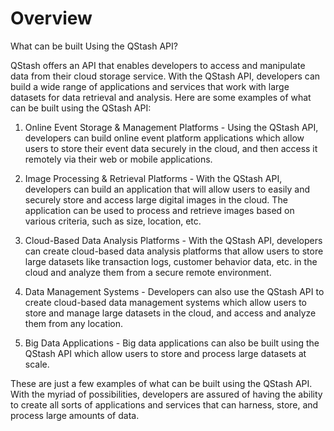 # Overview

What can be built Using the QStash API?

QStash offers an API that enables developers to access and manipulate data from their cloud storage service. With the QStash API, developers can build a wide range of applications and services that work with large datasets for data retrieval and analysis. Here are some examples of what can be built using the QStash API:

1. Online Event Storage & Management Platforms - Using the QStash API, developers can build online event platform applications which allow users to store their event data securely in the cloud, and then access it remotely via their web or mobile applications.

2. Image Processing & Retrieval Platforms - With the QStash API, developers can build an application that will allow users to easily and securely store and access large digital images in the cloud. The application can be used to process and retrieve images based on various criteria, such as size, location, etc.

3. Cloud-Based Data Analysis Platforms - With the QStash API, developers can create cloud-based data analysis platforms that allow users to store large datasets like transaction logs, customer behavior data, etc. in the cloud and analyze them from a secure remote environment.

4. Data Management Systems - Developers can also use the QStash API to create cloud-based data management systems which allow users to store and manage large datasets in the cloud, and access and analyze them from any location.

5. Big Data Applications - Big data applications can also be built using the QStash API which allow users to store and process large datasets at scale.

These are just a few examples of what can be built using the QStash API. With the myriad of possibilities, developers are assured of having the ability to create all sorts of applications and services that can harness, store, and process large amounts of data.
